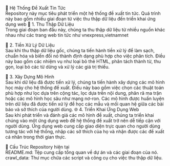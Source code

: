 📰 Hệ Thống Đề Xuất Tin Tức<br/>
Repository này mục tiêu phát triển một hệ thống đề xuất tin tức. Quá trình này bao gồm nhiều giai đoạn từ việc thu thập dữ liệu đến triển khai ứng dụng web
📝 1. Thu Thập Dữ Liệu<br />
Trong giai đoạn ban đầu này, chúng ta thu thập dữ liệu từ nhiều nguồn khác nhau như các trang web tin tức như vnexpress,vietnamnet

🧹 2. Tiền Xử Lý Dữ Liệu<br />
Sau khi thu thập dữ liệu gốc, chúng ta tiến hành tiền xử lý để làm sạch, chuẩn hóa và biến đổi nó thành định dạng phù hợp cho việc phân tích. Điều này bao gồm các nhiệm vụ như loại bỏ thẻ HTML, phân tách thành từ, thu gọn, loại bỏ các từ dừng và xử lý các giá trị thiếu.

🤖 3. Xây Dựng Mô Hình<br />
Sau khi dữ liệu đã được tiền xử lý, chúng ta tiến hành xây dựng các mô hình học máy cho hệ thống đề xuất. Điều này bao gồm việc chọn các thuật toán phù hợp như lọc dựa trên cộng tác, lọc dựa trên nội dung, phân rã ma trận hoặc các mô hình học sâu như mạng nơ-ron. Các mô hình được huấn luyện trên dữ liệu đã được tiền xử lý để học các mẫu và mối quan hệ giữa các bài báo và sở thích của người dùng.
🌐 4. Triển Khai Ứng Dụng Web<br />
Sau khi phát triển và đánh giá các mô hình đề xuất, chúng ta triển khai chúng vào một ứng dụng web để hệ thống đề xuất trở nên dễ tiếp cận với người dùng. Ứng dụng web cung cấp giao diện trực quan cho người dùng tương tác với hệ thống, nhập các sở thích của họ và nhận được các đề xuất cá nhân trong thời gian thực.

📁 Cấu Trúc Repository hiện tại<br />
README.md: Tệp cung cấp tổng quan về dự án và các giai đoạn của nó.
crawl_data: Thư mục chứa các script và công cụ cho việc thu thập dữ liệu.
